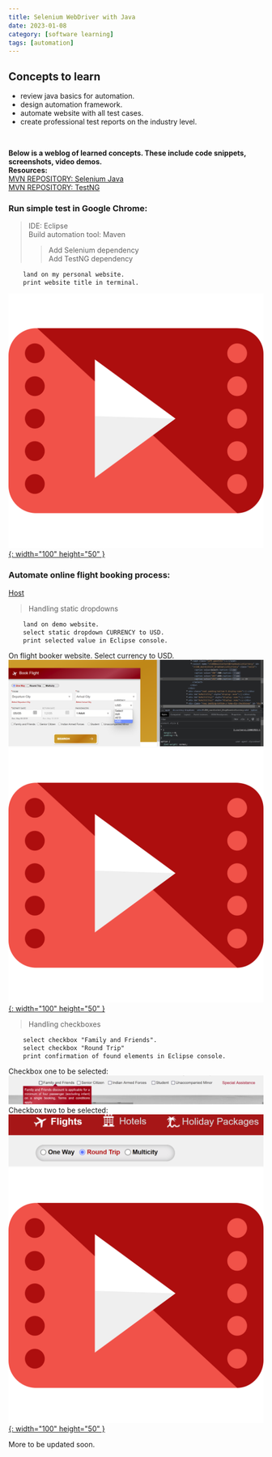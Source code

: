 ```yaml
---
title: Selenium WebDriver with Java
date: 2023-01-08
category: [software learning]
tags: [automation]
---
```


## Concepts to learn
- review java basics for automation.
- design automation framework.
- automate website with all test cases.
- create professional test reports on the industry level.
<br>

**Below is a weblog of learned concepts. These include code snippets, screenshots, video demos.**
<BR>
**Resources:**
<br>
[MVN REPOSITORY: Selenium Java](https://mvnrepository.com/artifact/org.seleniumhq.selenium/selenium-java/4.7.2)
<br>
[MVN REPOSITORY: TestNG](https://mvnrepository.com/artifact/org.testng/testng/7.7.1)
<br>

### Run simple test in Google Chrome: 
> IDE: Eclipse <br>
> Build automation tool: Maven <br>
>> Add Selenium dependency <br>
>> Add TestNG dependency <br>

        land on my personal website.
        print website title in terminal.

[![YouTube](/assets/blog-images/video-player.svg){: width="100" height="50" }](https://youtu.be/ij4vQcOfI1U)
<br>

### Automate online flight booking process:

[Host](https://rahulshettyacademy.com/dropdownsPractise/)
> Handling static dropdowns <br>

        land on demo website.
        select static dropdown CURRENCY to USD.
        print selected value in Eclipse console.

On flight booker website. Select currency to USD.
<br>
![Picture](/assets/proj-images/selectusd.png)
<br>
[![YouTube](/assets/blog-images/video-player.svg){: width="100" height="50" }](https://www.youtube.com/watch?v=OSLCpd9yaP0)
<br>

> Handling checkboxes <br>

        select checkbox "Family and Friends".
        select checkbox "Round Trip"
        print confirmation of found elements in Eclipse console.


Checkbox one to be selected:
<br>
![FamilyFriends](/assets/proj-images/familyfriendscheckbox.png)
<br>
Checkbox two to be selected:
<br>
![TripType](/assets/proj-images/roundtripcheckbox.png)
<br>
[![YouTube](/assets/blog-images/video-player.svg){: width="100" height="50" }](https://youtu.be/v6P12RP3iWo)
<br>

More to be updated soon. 